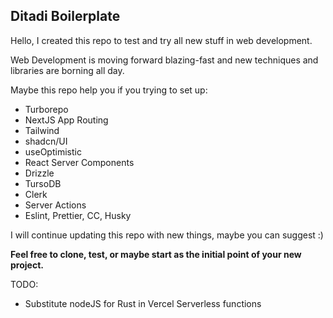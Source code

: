 ## Ditadi Boilerplate

Hello, I created this repo to test and try all new stuff in web development.

Web Development is moving forward blazing-fast and new techniques and libraries are borning all day.

Maybe this repo help you if you trying to set up:

- Turborepo
- NextJS App Routing
- Tailwind
- shadcn/UI
- useOptimistic
- React Server Components
- Drizzle
- TursoDB
- Clerk
- Server Actions
- Eslint, Prettier, CC, Husky

I will continue updating this repo with new things, maybe you can suggest :)

**Feel free to clone, test, or maybe start as the initial point of your new project.**

TODO:
- Substitute nodeJS for Rust in Vercel Serverless functions
